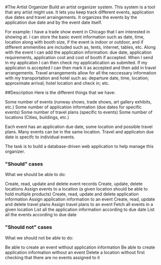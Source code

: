 #The Artist Organizer
Build an artist organizer system. This system is a tool that any artist might use. It lets you keep track different events, application due dates and travel arraingements. It organizes the events by the application due date and by the event date itself. 

For example: I have a trade show event in Chicago that I am interested in showing at. I can store the basic event information such as date, time, location along with booth size, if the event is indoor or outdoor, and if different ammenities are included such as, tents, internet, tables, etc. Along with the event I can add the application information: due date, application requirements, application cost and cost of booth if accepted. When I send in my applicaton I can then check my applicatication as submited. If my applicaton is accepted I can then mark it as accepted and then add in travel arrangements. Travel arrangements allow for all the neccessary information with my transportation and hotel such as: departure date, time, location; approximate arrival; hotel location and check in; etc. 

##Description
Here is the different things that we have:

Some number of events (runway shows, trade shows, art gallery exhibits, etc.)
Some number of application information (due dates for specific events)
Some number of travel plans (specific to events)
Some number of locations (Cities, buildings, etc.)

Each event has an application due date, some location and possible travel plans. Many events can be in the same location. Travel and applicaton due date is specifc to individual events. 

The task is to build a database-driven web application to help manage this organizer. 

### "Should" cases
What we should be able to do:

Create, read, update and delete event records
Create, update, delete locations
Assign events to a location (a given location should be able to hold multiple products)
Create, read, update and delete application information
Assign application information to an event
Create, read, update and delete travel plans
Assign travel plans to an event
Fetch all events in a given location
List all the application information according to due date
List all the events according to due date

### "Should not" cases
What we should not be able to do:

Be able to create an event without application information
Be able to create application information without an event
Delete a location without first checking that there are no events assigned to it


